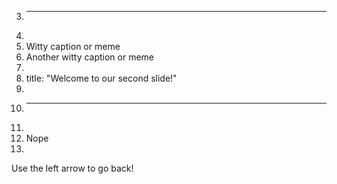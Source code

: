 3.	---
4.	
5.	Witty caption or meme
6.	Another witty caption or meme
7.	
8.	title: "Welcome to our second slide!"
9.	
10.	---
11.	
12.	Nope
13.	
Use the left arrow to go back!
